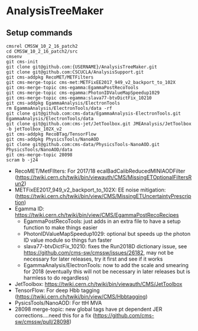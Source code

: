 # AnalysisTreeMaker

## Setup commands

```Shell
cmsrel CMSSW_10_2_16_patch2
cd CMSSW_10_2_16_patch2/src
cmsenv
git cms-init
git clone git@github.com:{USERNAME}/AnalysisTreeMaker.git 
git clone git@github.com:CSCUCLA/AnalysisSupport.git
git cms-addpkg RecoMET/METFilters 
git cms-merge-topic cms-met:METFixEE2017_949_v2_backport_to_102X 
git cms-merge-topic cms-egamma:EgammaPostRecoTools 
git cms-merge-topic cms-egamma:PhotonIDValueMapSpeedup1029 
git cms-merge-topic cms-egamma:slava77-btvDictFix_10210 
git cms-addpkg EgammaAnalysis/ElectronTools
rm EgammaAnalysis/ElectronTools/data -rf
git clone git@github.com:cms-data/EgammaAnalysis-ElectronTools.git EgammaAnalysis/ElectronTools/data
git clone git@github.com:cms-jet/JetToolbox.git JMEAnalysis/JetToolbox -b jetToolbox_102X_v2
git cms-addpkg RecoBTag/TensorFlow
git cms-addpkg PhysicsTools/NanoAOD
git clone git@github.com:cms-data/PhysicsTools-NanoAOD.git PhysicsTools/NanoAOD/data
git cms-merge-topic 28098
scram b -j24  
```

* RecoMET/MetFIlters: For 2017/18 ecalBadCalibReducedMINIAODFilter (https://twiki.cern.ch/twiki/bin/viewauth/CMS/MissingETOptionalFiltersRun2) 
* METFixEE2017_949_v2_backport_to_102X: EE noise mitigation: (https://twiki.cern.ch/twiki/bin/view/CMS/MissingETUncertaintyPrescription) 
* Egamma ID: https://twiki.cern.ch/twiki/bin/view/CMS/EgammaPostRecoRecipes  
  * EgammaPostRecoTools: just adds in an extra file to have a setup function to make things easier 
  * PhotonIDValueMapSpeedup1029: optional but speeds up the photon ID value module so things fun faster
  * slava77-btvDictFix_10210: fixes the Run2018D dictionary issue, see https://github.com/cms-sw/cmssw/issues/26182, may not be necessary for later releases, try it first and see if it works
  * EgammaAnalysis/ElectronTools: now to add the scale and smearing for 2018 (eventually this will not be necessary in later releases but is harmless to do regardless)
* JetToolbox: https://twiki.cern.ch/twiki/bin/viewauth/CMS/JetToolbox
* TensorFlow: For deep Hbb tagging (https://twiki.cern.ch/twiki/bin/view/CMS/Hbbtagging)
* PysicsTools/NanoAOD: For ttH MVA 
* 28098 merge-topic: new global tags have pt dependent JER corrections....need this for a fix (https://github.com/cms-sw/cmssw/pull/28098) 

